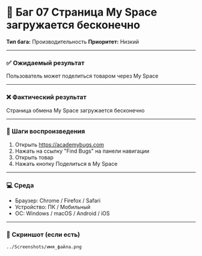 # 🐞 Баг 07 Страница My Space загружается бесконечно
**Тип бага:**  Производительность
**Приоритет:**  Низкий

---

### ✅ Ожидаемый результат

Пользователь может поделиться товаром через My Space

---

### ❌ Фактический результат

Страница обмена My Space загружается бесконечно

---

### 🔁 Шаги воспроизведения

1. Открыть https://academybugs.com
2. Нажать на ссылку "Find Bugs" на панели навигации
3. Открыть товар
4. Нажать кнопку Поделиться в My Space

---

### 💻 Среда

- Браузер: Chrome / Firefox / Safari
- Устройство: ПК / Мобильный
- ОС: Windows / macOS / Android / iOS

---

### 📸 Скриншот (если есть)

`../Screenshots/имя_файла.png`
